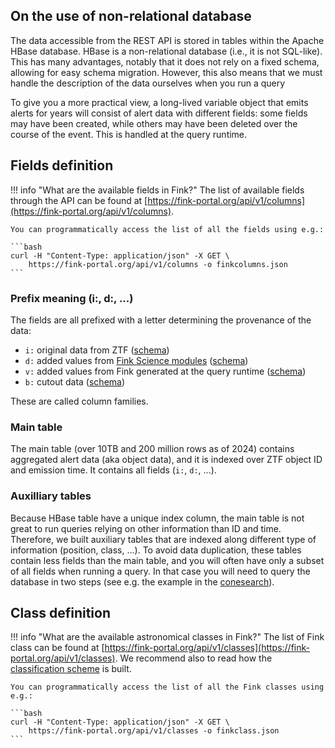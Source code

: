 ## On the use of non-relational database

The data accessible from the REST API is stored in tables within the Apache HBase database. HBase is a non-relational database (i.e., it is not SQL-like). This has many advantages, notably that it does not rely on a fixed schema, allowing for easy schema migration. However, this also means that we must handle the description of the data ourselves when you run a query

To give you a more practical view, a long-lived variable object that emits alerts for years will consist of alert data with different fields: some fields may have been created, while others may have been deleted over the course of the event. This is handled at the query runtime.

## Fields definition

!!! info "What are the available fields in Fink?"
    The list of available fields through the API can be found at [https://fink-portal.org/api/v1/columns](https://fink-portal.org/api/v1/columns).

    You can programmatically access the list of all the fields using e.g.:

    ```bash
    curl -H "Content-Type: application/json" -X GET \
        https://fink-portal.org/api/v1/columns -o finkcolumns.json
    ```

### Prefix meaning (i:, d:, ...)

The fields are all prefixed with a letter determining the provenance of the data:

- `i:` original data from ZTF ([schema](https://zwickytransientfacility.github.io/ztf-avro-alert/schema.html))
- `d:` added values from [Fink Science modules](../../broker/science_modules.md) ([schema](https://fink-portal.org/api/v1/columns))
- `v:` added values from Fink generated at the query runtime ([schema](https://fink-portal.org/api/v1/columns))
- `b:` cutout data ([schema](https://fink-portal.org/api/v1/columns))

These are called column families.

### Main table

The main table (over 10TB and 200 million rows as of 2024) contains aggregated alert data (aka object data), and it is indexed over ZTF object ID and emission time. It contains all fields (`i:`, `d:`, ...).

### Auxilliary tables

Because HBase table have a unique index column, the main table is not great to run queries relying on other information than ID and time. Therefore, we built auxiliary tables that are indexed along different type of information (position, class, ...). To avoid data duplication, these tables contain less fields than the main table, and you will often have only a subset of all fields when running a query. In that case you will need to query the database in two steps (see e.g. the example in the [conesearch](conesearch.md)).

## Class definition

!!! info "What are the available astronomical classes in Fink?"
    The list of Fink class can be found at [https://fink-portal.org/api/v1/classes](https://fink-portal.org/api/v1/classes). We recommend also to read how the [classification scheme](../../broker/classification.md) is built.

    You can programmatically access the list of all the Fink classes using e.g.:

    ```bash
    curl -H "Content-Type: application/json" -X GET \
        https://fink-portal.org/api/v1/classes -o finkclass.json
    ```
